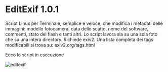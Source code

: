 # EditExif 1.0.1

Script Linux per Terminale, semplice e veloce, che modifica i metadati delle immagini: modello fotocamera, data dello scatto, nome del software, commenti, stato del flash e tanti altri. Lo script lavora sia su una sola foto che su una intera directory. Richiede exiv2.
Una lista completa dei tags modificabili si trova su: exiv2.org/tags.html

Ecco lo script in esecuzione

![editexif](https://user-images.githubusercontent.com/59565800/161591707-294d9929-fe32-4521-a4a4-bbebc77a8b0e.png)

